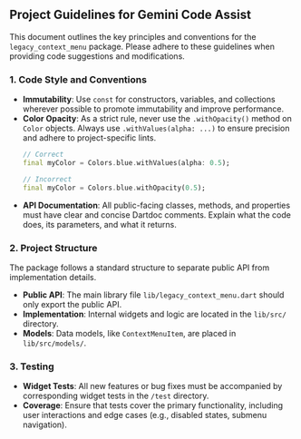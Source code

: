## Project Guidelines for Gemini Code Assist

This document outlines the key principles and conventions for the `legacy_context_menu` package. Please adhere to these guidelines when providing code suggestions and modifications.

### 1. Code Style and Conventions

*   **Immutability**: Use `const` for constructors, variables, and collections wherever possible to promote immutability and improve performance.
*   **Color Opacity**: As a strict rule, never use the `.withOpacity()` method on `Color` objects. Always use `.withValues(alpha: ...)` to ensure precision and adhere to project-specific lints.
    ```dart
    // Correct
    final myColor = Colors.blue.withValues(alpha: 0.5);

    // Incorrect
    final myColor = Colors.blue.withOpacity(0.5);
    ```
*   **API Documentation**: All public-facing classes, methods, and properties must have clear and concise Dartdoc comments. Explain what the code does, its parameters, and what it returns.

### 2. Project Structure

The package follows a standard structure to separate public API from implementation details.

*   **Public API**: The main library file `lib/legacy_context_menu.dart` should only export the public API.
*   **Implementation**: Internal widgets and logic are located in the `lib/src/` directory.
*   **Models**: Data models, like `ContextMenuItem`, are placed in `lib/src/models/`.

### 3. Testing

*   **Widget Tests**: All new features or bug fixes must be accompanied by corresponding widget tests in the `/test` directory.
*   **Coverage**: Ensure that tests cover the primary functionality, including user interactions and edge cases (e.g., disabled states, submenu navigation).